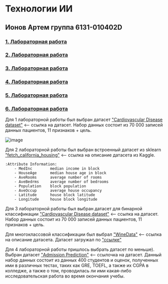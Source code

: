 # Технологии ИИ

## Ионов Артем группа 6131-010402D

### [1. Лабораторная работа](https://github.com/sat4h/AIT/blob/98c145a148a73b1423144aebe9f0936d091fc45a/LR1Ionov/6131_IonovA_lab_1_pandas.ipynb)

### [2. Лабораторная работа]()

### [3. Лабораторная работа](https://github.com/sat4h/AIT/blob/98c145a148a73b1423144aebe9f0936d091fc45a/LR3Ionov/6131_IonovA_lab_3_kNN.ipynb)

### [4. Лабораторная работа](https://github.com/sat4h/AIT/blob/98c145a148a73b1423144aebe9f0936d091fc45a/LR4Ionov/6131_IonovA_lab_4_tree.ipynb)

### [5. Лабораторная работа]()

### [6. Лабораторная работа]()

Для 1 лабораторной работы был выбран датасет ["Cardiovascular Disease dataset"](https://www.kaggle.com/datasets/sulianova/cardiovascular-disease-dataset) <-- ссылка на датасет. Набор данных состоит из 70 000 записей данных пациентов, 11 признаков + цель.

![image](https://github.com/sat4h/AIT/assets/146749026/27122a0a-9316-412c-919a-70a7ffcc3582)

Для 2 лабораторной работы был выбран встроенный датасет из sklearn ["fetch_california_housing"](https://www.kaggle.com/code/olanrewajurasheed/california-housing-dataset) <-- ссылка на описание датасета из Kaggle. 

    :Attribute Information:
        - MedInc        median income in block
        - HouseAge      median house age in block
        - AveRooms      average number of rooms
        - AveBedrms     average number of bedrooms
        - Population    block population
        - AveOccup      average house occupancy
        - Latitude      house block latitude
        - Longitude     house block longitude
        
Для 3 лабораторной работы был выбран датасет для бинарной классификации ["Cardiovascular Disease dataset"](https://www.kaggle.com/datasets/sulianova/cardiovascular-disease-dataset) <-- ссылка на датасет. Набор данных состоит из 70 000 записей данных пациентов, 11 признаков + цель.

Для многоклассовой классификации был выбрал ["WineData"](https://archive.ics.uci.edu/dataset/109/wine) <-- ссылка на описание датасета. Датасет загружал по ["ссылке"](https://archive.ics.uci.edu/ml/machine-learning-databases/wine/wine.data) 

Для 4 лабораторной работы пришлось выбрать датасет по меньше). Выбран датасет ["Admission Prediction"](https://www.kaggle.com/datasets/mananmehta02/admission-prediction) <-- ссылочка на датасет. Данный набор данных состоит из данных 400 студентов и оценок, полученных ими в различных тестах, таких как GRE, TOEFL, а также их CGPA в колледже, а также о том, проводилась ли ими какая-либо исследовательская работа во время окончания учебы. 
